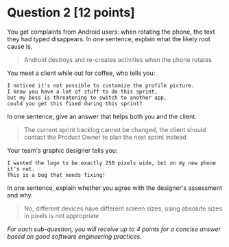 # Question 2 [12 points]

You get complaints from Android users: when rotating the phone, the text they had typed disappears.
In one sentence, explain what the likely root cause is.

> Android destroys and re-creates activities when the phone rotates


You meet a client while out for coffee, who tells you:
``` 
I noticed it's not possible to customize the profile picture.
I know you have a lot of stuff to do this sprint,
but my boss is threatening to switch to another app,
could you get this fixed during this sprint? 
```
In one sentence, give an answer that helps both you and the client.

> The current sprint backlog cannot be changed, the client should contact the Product Owner to plan the next sprint instead


Your team's graphic designer tells you:
```
I wanted the logo to be exactly 250 pixels wide, but on my new phone it's not.
This is a bug that needs fixing!
```
In one sentence, explain whether you agree with the designer's assessment and why.

> No, different devices have different screen sizes, using absolute sizes in pixels is not appropriate


_For each sub-question, you will receive up to 4 points for a concise answer based on good software engineering practices._
